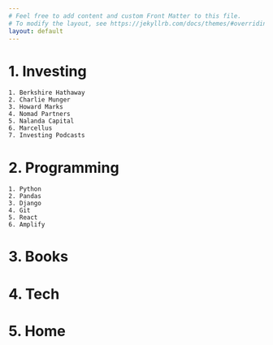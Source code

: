 ```yaml
---
# Feel free to add content and custom Front Matter to this file.
# To modify the layout, see https://jekyllrb.com/docs/themes/#overriding-theme-defaults
layout: default
---
```


# 1.  Investing
    1. Berkshire Hathaway
    2. Charlie Munger
    3. Howard Marks
    4. Nomad Partners
    5. Nalanda Capital 
    6. Marcellus
    7. Investing Podcasts
    

# 2. Programming
    1. Python
    2. Pandas
    3. Django
    4. Git
    5. React
    6. Amplify


# 3. Books

# 4. Tech

# 5. Home
